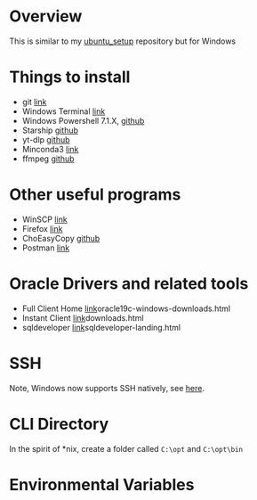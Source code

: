 # Overview
This is similar to my [ubuntu_setup](https://github.com/Duke-LeTran/ubuntu_setup) repository but for Windows

# Things to install
* git [link](https://git-scm.com/downloads)
* Windows Terminal [link](https://docs.microsoft.com/en-us/windows/terminal/install)
* Windows Powershell 7.1.X, [github](https://github.com/PowerShell/powershell/releases)
* Starship [github](https://github.com/starship/starship/releases)
* yt-dlp [github](https://github.com/yt-dlp/yt-dlp#installation)
* Minconda3 [link](https://docs.conda.io/en/latest/miniconda.html)
* ffmpeg [github](https://www.ffmpeg.org/download.html)


# Other useful programs
* WinSCP [link](https://winscp.net/eng/index.php)
* Firefox [link](https://www.mozilla.org/en-US/firefox/new/)
* ChoEasyCopy [github](https://github.com/Cinchoo/ChoEazyCopy)
* Postman [link](https://www.postman.com/)

# Oracle Drivers and related tools
* Full Client Home [link](https://www.oracle.com/database/technologies/)oracle19c-windows-downloads.html
* Instant Client [link](https://www.oracle.com/database/technologies/instant-client/)downloads.html
* sqldeveloper [link](https://www.oracle.com/database/technologies/appdev/)sqldeveloper-landing.html

# SSH
Note, Windows now supports SSH natively, see [here](https://docs.microsoft.com/en-us/windows-server/administration/openssh/openssh_install_firstuse).

# CLI Directory
In the spirit of \*nix, create a folder called `C:\opt` and `C:\opt\bin`


# Environmental Variables